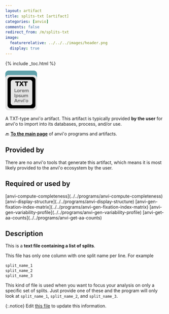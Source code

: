 ```yaml
---
layout: artifact
title: splits-txt [artifact]
categories: [anvio]
comments: false
redirect_from: /m/splits-txt
image:
  featurerelative: ../../../images/header.png
  display: true
---
```



{% include _toc.html %}


<img src="../../images/icons/TXT.png" alt="TXT" style="width:100px; border:none" />

A TXT-type anvi'o artifact. This artifact is typically provided **by the user** for anvi'o to import into its databases, process, and/or use.

🔙 **[To the main page](../../)** of anvi'o programs and artifacts.

## Provided by


There are no anvi'o tools that generate this artifact, which means it is most likely provided to the anvi'o ecosystem by the user.


## Required or used by


<p style="text-align: left" markdown="1"><span class="artifact-r">[anvi-compute-completeness](../../programs/anvi-compute-completeness)</span> <span class="artifact-r">[anvi-display-structure](../../programs/anvi-display-structure)</span> <span class="artifact-r">[anvi-gen-fixation-index-matrix](../../programs/anvi-gen-fixation-index-matrix)</span> <span class="artifact-r">[anvi-gen-variability-profile](../../programs/anvi-gen-variability-profile)</span> <span class="artifact-r">[anvi-get-aa-counts](../../programs/anvi-get-aa-counts)</span></p>


## Description

This is a **text file containing a list of splits**. 

This file has only one column with one split name per line. For example 

    split_name_1
    split_name_2
    split_name_3
    
    
This kind of file is used when you want to focus your analysis on only a specific set of splits. Just provide one of these and the program will only look at `split_name_1`, `split_name_2`, and `split_name_3`.


{:.notice}
Edit [this file](https://github.com/merenlab/anvio/tree/master/anvio/docs/artifacts/splits-txt.md) to update this information.

